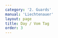 ```yaml
---
category: '2. Guards'
manual: 'Liechtenauer'
layout: page
title: Day / Vom Tag
order: 3
---
```


<link rel="import" href="/bower_components/polymer/polymer.html">
<link rel="import" href="shared-styles.html">

<dom-module id="{{ page.url | split:'/' | last | remove: '.html' }}-element">
  <template>
    <style include="shared-styles">
      :host {
        display: block;

        padding: 10px;
      }
    </style>

    <div class="card">

      <h1>{{ page.title }}</h1>

      <p>The third chief posture is the Day. Unlike the Ox and Plow, the Day is not a hanger and is not intended to protect the body; the day is a position where most attacks from above travel through. It is described thus:</p>

      <blockquote><p>Vom Tag is also called the High Guard <i>[Oberhut]</i> and is executed in the following manner: Stand with your left foot forward and hold your sword up over your head so that the point extends right upwards. Any atack that is delivered from above is said to be executed from the Day or High Guard; therefore this posture is called the Day.</p></blockquote>

      <img class="card-image" src="/manuals/meyer/images/guards/vom-tag-illustration.jpg">

      <p>To illustrate the concept that cuts from above travel through Vom-Tag, consider the following: position yourself in the right <a href="ochs">Ox</a> and perform a cut from above - if you've cut a long edge cut then most likely you have uncrossed your hands transitioning through Vom-Tag and proceeded cutting - doing this in a nice circular motion creates very fast transitions with powerful cuts. If you've cut a Zwerchhau, then you should obviously remain in the Ox position transitioning from left to right without going through Vom Tag.</p>

      <p><strong>Useful note: </strong>The Vom-Tag is described in various positions across the Liechtenauer tradition, all useful to know and recognize. The main differences is the position of the sword being either similiar to Meyer's, that is above the head, or over the shoulder, with the quillons by the ear on either side, or resting on the shoulder on either side. The second description makes it easy to see how uncrossing the hands from the right Ox transitions into the "right Vom-Tag".</p>

      <p>The different positions for Vom-Tag have various mechanical and psychological difference, for example a Wrath Strike [Zornhau] from the resting position can be quite quick, but will be more powerful from the other two positions. The over head position may be very intimidating to the opponent, but is also more difficult to perform, especially with full sparring gear. Transition to different cuts may be easier from one or another configuration, and some protect your hands better than others. Experiment with all options and learn to recognize the potentional transitions from them as it will help you choose your action from the positions and against one who takes these postures.</p>

    </div>
  </template>

  <script>
    Polymer({
      is: '{{ page.url | split:'/' | last | remove: '.html' }}-element',
    });
  </script>
</dom-module>
